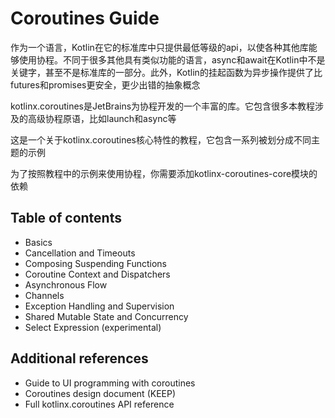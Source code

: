 # Coroutines Guide
作为一个语言，Kotlin在它的标准库中只提供最低等级的api，以使各种其他库能够使用协程。不同于很多其他具有类似功能的语言，async和await在Kotlin中不是关键字，甚至不是标准库的一部分。此外，Kotlin的挂起函数为异步操作提供了比futures和promises更安全，更少出错的抽象概念

kotlinx.coroutines是JetBrains为协程开发的一个丰富的库。它包含很多本教程涉及的高级协程原语，比如launch和async等

这是一个关于kotlinx.coroutines核心特性的教程，它包含一系列被划分成不同主题的示例

为了按照教程中的示例来使用协程，你需要添加kotlinx-coroutines-core模块的依赖

## Table of contents

* Basics
* Cancellation and Timeouts
* Composing Suspending Functions
* Coroutine Context and Dispatchers
* Asynchronous Flow
* Channels
* Exception Handling and Supervision
* Shared Mutable State and Concurrency
* Select Expression (experimental)

## Additional references

* Guide to UI programming with coroutines
* Coroutines design document (KEEP)
* Full kotlinx.coroutines API reference
